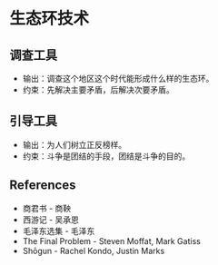 # 生态环技术

## 调查工具

- 输出：调查这个地区这个时代能形成什么样的生态环。
- 约束：先解决主要矛盾，后解决次要矛盾。

## 引导工具

- 输出：为人们树立正反榜样。
- 约束：斗争是团结的手段，团结是斗争的目的。

## References

- 商君书 - 商鞅
- 西游记 - 吴承恩
- 毛泽东选集 - 毛泽东
- The Final Problem - Steven Moffat, Mark Gatiss
- Shōgun - Rachel Kondo, Justin Marks
